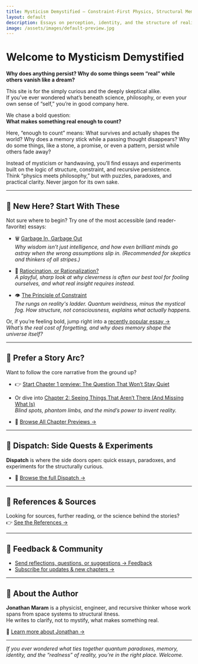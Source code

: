 ```yaml
---
title: Mysticism Demystified — Constraint-First Physics, Structural Memory, and Recursive Coherence
layout: default
description: Essays on perception, identity, and the structure of reality. Rigorous, grounded, and free of highfalutin handwaving. Recursive reinforcement, the constraint arrow of time, and mysticism demystified by structure.
image: /assets/images/default-preview.jpg
---
```


# Welcome to Mysticism Demystified

**Why does anything persist? Why do some things seem “real” while others vanish like a dream?**

This site is for the simply curious and the deeply skeptical alike.  
If you’ve ever wondered what’s beneath science, philosophy, or even your own sense of “self,” you’re in good company here.

We chase a bold question:  
**What makes something real enough to count?**

Here, “enough to count” means: What survives and actually shapes the world? Why does a memory stick while a passing thought disappears? Why do some things, like a stone, a promise, or even a pattern, persist while others fade away?

Instead of mysticism or handwaving, you’ll find essays and experiments built on the logic of structure, constraint, and recursive persistence.  
Think “physics meets philosophy,” but with puzzles, paradoxes, and practical clarity. Never jargon for its own sake.

---

## 👋 New Here? Start With These

Not sure where to begin? Try one of the most accessible (and reader-favorite) essays:

- 🗑️ [Garbage In, Garbage Out](/dispatch/garbage_in_garbage_out.html)  
  *Why wisdom isn’t just intelligence, and how even brilliant minds go astray when the wrong assumptions slip in. (Recommended for skeptics and thinkers of all stripes.)*

- 🦉 [Ratiocination, or Rationalization?](/dispatch/ratiocination_vs_rationalization.html)  
  *A playful, sharp look at why cleverness is often our best tool for fooling ourselves, and what real insight requires instead.*

- 👁️ [The Principle of Constraint](/dispatch/the_principle_of_constraint.html)  
  *The rungs on reality's ladder. Quantum weirdness, minus the mystical fog. How structure, not consciousness, explains what actually happens.*

Or, if you’re feeling bold, jump right into a [recently popular essay →](/dispatch/price_of_forgetting.html)  
*What’s the real cost of forgetting, and why does memory shape the universe itself?*

---

## 📘 Prefer a Story Arc?

Want to follow the core narrative from the ground up?

- 👉 [Start Chapter 1 preview: The Question That Won’t Stay Quiet](/chapters/chapter1.html)
- Or dive into [Chapter 2: Seeing Things That Aren’t There (And Missing What Is)](/chapters/chapter2.html)  
  *Blind spots, phantom limbs, and the mind’s power to invent reality.*

- 📖 [Browse All Chapter Previews →](/chapters/index.html)

---

## 📣 Dispatch: Side Quests & Experiments

**Dispatch** is where the side doors open: quick essays, paradoxes, and experiments for the structurally curious.

- 🧩 [Browse the full Dispatch →](/dispatch)

---

## 🔗 References & Sources

Looking for sources, further reading, or the science behind the stories?  
👉 [See the References →](/references)

---

## 💬 Feedback & Community

- [Send reflections, questions, or suggestions → Feedback](/feedback)
- [Subscribe for updates & new chapters →](/subscribe)

---

## 👤 About the Author

**Jonathan Maram** is a physicist, engineer, and recursive thinker whose work spans from space systems to structural itness.  
He writes to clarify, not to mystify, what makes something real.

🔎 [Learn more about Jonathan →](/about)

---

*If you ever wondered what ties together quantum paradoxes, memory, identity, and the “realness” of reality, you’re in the right place. Welcome.*

